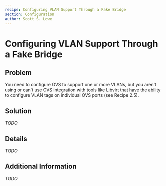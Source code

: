 ```yaml
---
recipe: Configuring VLAN Support Through a Fake Bridge
section: Configuration
author: Scott S. Lowe
---
```


# Configuring VLAN Support Through a Fake Bridge

## Problem

You need to configure OVS to support one or more VLANs, but you aren't using or can't use OVS integration with tools like Libvirt that have the ability to configure VLAN tags on individual OVS ports (see Recipe 2.5).

## Solution

_TODO_

## Details

_TODO_

## Additional Information

_TODO_

